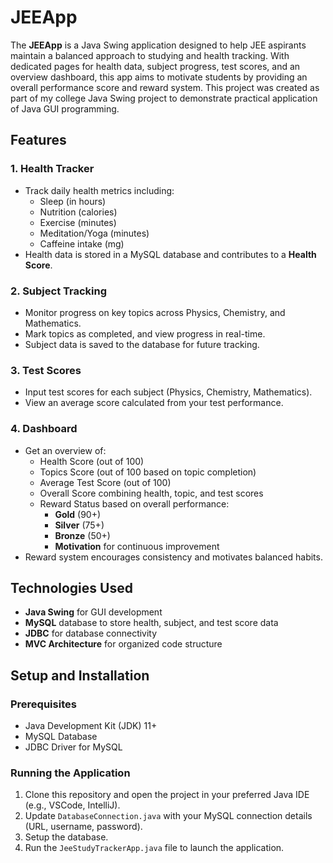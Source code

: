 # JEEApp

The **JEEApp** is a Java Swing application designed to help JEE aspirants maintain a balanced approach to studying and health tracking. With dedicated pages for health data, subject progress, test scores, and an overview dashboard, this app aims to motivate students by providing an overall performance score and reward system.
This project was created as part of my college Java Swing project to demonstrate practical application of Java GUI programming.

## Features

### 1. Health Tracker
- Track daily health metrics including:
  - Sleep (in hours)
  - Nutrition (calories)
  - Exercise (minutes)
  - Meditation/Yoga (minutes)
  - Caffeine intake (mg)
- Health data is stored in a MySQL database and contributes to a **Health Score**.

### 2. Subject Tracking
- Monitor progress on key topics across Physics, Chemistry, and Mathematics.
- Mark topics as completed, and view progress in real-time.
- Subject data is saved to the database for future tracking.

### 3. Test Scores
- Input test scores for each subject (Physics, Chemistry, Mathematics).
- View an average score calculated from your test performance.

### 4. Dashboard
- Get an overview of:
  - Health Score (out of 100)
  - Topics Score (out of 100 based on topic completion)
  - Average Test Score (out of 100)
  - Overall Score combining health, topic, and test scores
  - Reward Status based on overall performance:
    - **Gold** (90+)
    - **Silver** (75+)
    - **Bronze** (50+)
    - **Motivation** for continuous improvement
- Reward system encourages consistency and motivates balanced habits.

## Technologies Used

- **Java Swing** for GUI development
- **MySQL** database to store health, subject, and test score data
- **JDBC** for database connectivity
- **MVC Architecture** for organized code structure

## Setup and Installation

### Prerequisites
- Java Development Kit (JDK) 11+
- MySQL Database
- JDBC Driver for MySQL

### Running the Application
1. Clone this repository and open the project in your preferred Java IDE (e.g., VSCode, IntelliJ).
2. Update `DatabaseConnection.java` with your MySQL connection details (URL, username, password).
3. Setup the database.
4. Run the `JeeStudyTrackerApp.java` file to launch the application.

